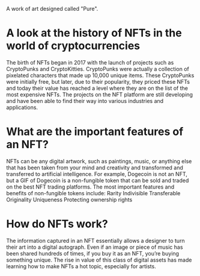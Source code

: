 A work of art designed called "Pure".

# A look at the history of NFTs in the world of cryptocurrencies
The birth of NFTs began in 2017 with the launch of projects such as CryptoPunks and CryptoKitties. CryptoPunks were actually a collection of pixelated characters that made up 10,000 unique items. These CryptoPunks were initially free, but later, due to their popularity, they priced these NFTs and today their value has reached a level where they are on the list of the most expensive NFTs. The projects on the NFT platform are still developing and have been able to find their way into various industries and applications.
# What are the important features of an NFT?
NFTs can be any digital artwork, such as paintings, music, or anything else that has been taken from your mind and creativity and transformed and transferred to artificial intelligence. For example, Dogecoin is not an NFT, but a GIF of Dogecoin is a non-fungible token that can be sold and traded on the best NFT trading platforms. The most important features and benefits of non-fungible tokens include:
Rarity
Indivisible
Transferable
Originality
Uniqueness
Protecting ownership rights
# How do NFTs work?
The information captured in an NFT essentially allows a designer to turn their art into a digital autograph. Even if an image or piece of music has been shared hundreds of times, if you buy it as an NFT, you’re buying something unique. The rise in value of this class of digital assets has made learning how to make NFTs a hot topic, especially for artists.

